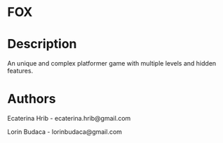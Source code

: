 # FOX

<h1> Description </h1>
  <p> An unique and complex platformer game with multiple levels and hidden features.<p>

<h1> Authors </h1>
  <p>Ecaterina Hrib - ecaterina.hrib@gmail.com</>
  <p>Lorin Budaca - lorinbudaca@gmail.com</p>
